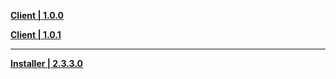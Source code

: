 **[Client | 1.0.0](https://autopatchhk.yuanshen.com/client_app/pc_mihoyo/20200928_a9f631857c460585/GenshinImpact_1.0.0.zip)**

**[Client | 1.0.1](https://autopatchhk.yuanshen.com/client_app/pc_mihoyo/20201013_3b7397f5d6363f9c/GenshinImpact_1.0.1.zip)**

---

**[Installer | 2.3.3.0](https://autopatchhk.yuanshen.com/client_app/launcher/GenshinImpact_install_20200911204035.exe)**
